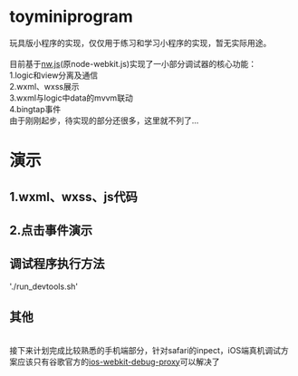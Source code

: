 # toyminiprogram
玩具版小程序的实现，仅仅用于练习和学习小程序的实现，暂无实际用途。
<br />
<br />目前基于[nw.js](https://github.com/nwjs/nw.js)(原node-webkit.js)实现了一小部分调试器的核心功能：
<br />1.logic和view分离及通信
<br />2.wxml、wxss展示
<br />3.wxml与logic中data的mvvm联动
<br />4.bingtap事件
<br />由于刚刚起步，待实现的部分还很多，这里就不列了...
<br />
# 演示
## 1.wxml、wxss、js代码

## 2.点击事件演示

## 调试程序执行方法
'./run_devtools.sh'
<br />
## 其他
<br />接下来计划完成比较熟悉的手机端部分，针对safari的inpect，iOS端真机调试方案应该只有谷歌官方的[ios-webkit-debug-proxy](https://github.com/google/ios-webkit-debug-proxy)可以解决了
